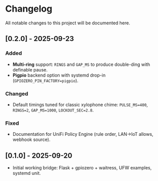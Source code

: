 # Changelog

All notable changes to this project will be documented here.

## [0.2.0] - 2025-09-23
### Added
- **Multi-ring** support: `RINGS` and `GAP_MS` to produce double-ding with definable pause.
- **Pigpio** backend option with systemd drop-in (`GPIOZERO_PIN_FACTORY=pigpio`).

### Changed
- Default timings tuned for classic xylophone chime: `PULSE_MS=400`, `RINGS=2`, `GAP_MS=1000`, `LOCKOUT_SEC=2.8`.

### Fixed
- Documentation for UniFi Policy Engine (rule order, LAN→IoT allows, webhook source).

## [0.1.0] - 2025-09-20
- Initial working bridge: Flask + gpiozero + waitress, UFW examples, systemd unit.

